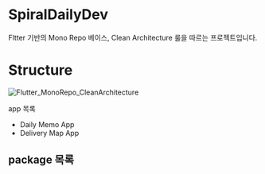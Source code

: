 # SpiralDailyDev

Fltter 기반의 Mono Repo 베이스, Clean Architecture 룰을 따르는 프로젝트입니다.

# Structure

![Flutter_MonoRepo_CleanArchitecture](https://user-images.githubusercontent.com/50985133/216967101-5709ef9a-9bb5-450e-94c8-ca013d3234f9.svg)


app 목록
- Daily Memo App
- Delivery Map App

package 목록
-
